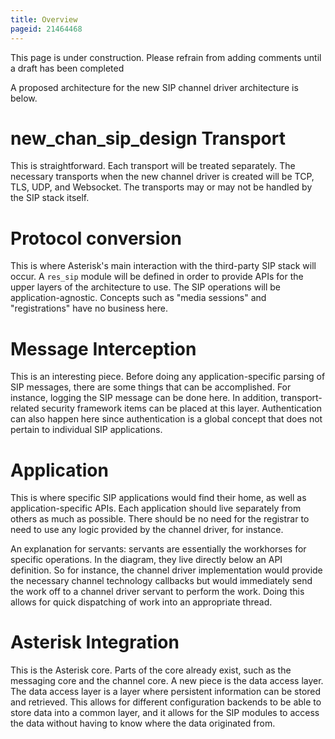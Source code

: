 ```yaml
---
title: Overview
pageid: 21464468
---
```



This page is under construction. Please refrain from adding comments until a draft has been completed


A proposed architecture for the new SIP channel driver architecture is below.


new\_chan\_sip\_design
Transport
=========


This is straightforward. Each transport will be treated separately. The necessary transports when the new channel driver is created will be TCP, TLS, UDP, and Websocket. The transports may or may not be handled by the SIP stack itself.


Protocol conversion
===================


This is where Asterisk's main interaction with the third-party SIP stack will occur. A `res_sip` module will be defined in order to provide APIs for the upper layers of the architecture to use. The SIP operations will be application-agnostic. Concepts such as "media sessions" and "registrations" have no business here.


Message Interception
====================


This is an interesting piece. Before doing any application-specific parsing of SIP messages, there are some things that can be accomplished. For instance, logging the SIP message can be done here. In addition, transport-related security framework items can be placed at this layer. Authentication can also happen here since authentication is a global concept that does not pertain to individual SIP applications.


Application
===========


This is where specific SIP applications would find their home, as well as application-specific APIs. Each application should live separately from others as much as possible. There should be no need for the registrar to need to use any logic provided by the channel driver, for instance.


An explanation for servants: servants are essentially the workhorses for specific operations. In the diagram, they live directly below an API definition. So for instance, the channel driver implementation would provide the necessary channel technology callbacks but would immediately send the work off to a channel driver servant to perform the work. Doing this allows for quick dispatching of work into an appropriate thread.


Asterisk Integration
====================


This is the Asterisk core. Parts of the core already exist, such as the messaging core and the channel core. A new piece is the data access layer. The data access layer is a layer where persistent information can be stored and retrieved. This allows for different configuration backends to be able to store data into a common layer, and it allows for the SIP modules to access the data without having to know where the data originated from.


